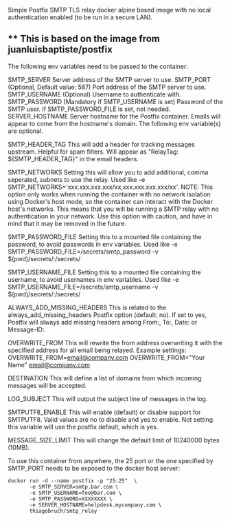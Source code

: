 Simple Postfix SMTP TLS relay docker⁠ alpine based image with no local authentication enabled (to be run in a secure LAN).

## ** This is based on the image from juanluisbaptiste/postfix

The following env variables need to be passed to the container:

SMTP_SERVER Server address of the SMTP server to use.
SMTP_PORT (Optional, Default value: 587) Port address of the SMTP server to use.
SMTP_USERNAME (Optional) Username to authenticate with.
SMTP_PASSWORD (Mandatory if SMTP_USERNAME is set) Password of the SMTP user. If SMTP_PASSWORD_FILE is set, not needed.
SERVER_HOSTNAME Server hostname for the Postfix container. Emails will appear to come from the hostname's domain.
The following env variable(s) are optional.

SMTP_HEADER_TAG This will add a header for tracking messages upstream. Helpful for spam filters. Will appear as "RelayTag: ${SMTP_HEADER_TAG}" in the email headers.

SMTP_NETWORKS Setting this will allow you to add additional, comma seperated, subnets to use the relay. Used like -e SMTP_NETWORKS='xxx.xxx.xxx.xxx/xx,xxx.xxx.xxx.xxx/xx'.
NOTE: This option only works when running the container with no network isolation using Docker's host mode⁠, so the container can interact with the Docker host's networks. This means that you will be running a SMTP relay with no authentication in your network. Use this option with caution, and have in mind that it may be removed in the future.

SMTP_PASSWORD_FILE Setting this to a mounted file containing the password, to avoid passwords in env variables. Used like -e SMTP_PASSWORD_FILE=/secrets/smtp_password -v $(pwd)/secrets/:/secrets/

SMTP_USERNAME_FILE Setting this to a mounted file containing the username, to avoid usernames in env variables. Used like -e SMTP_USERNAME_FILE=/secrets/smtp_username -v $(pwd)/secrets/:/secrets/

ALWAYS_ADD_MISSING_HEADERS This is related to the always_add_missing_headers⁠ Postfix option (default: no). If set to yes, Postfix will always add missing headers among From:, To:, Date: or Message-ID:.

OVERWRITE_FROM This will rewrite the from address overwriting it with the specified address for all email being relayed. Example settings: OVERWRITE_FROM=email@company.com⁠ OVERWRITE_FROM="Your Name" email@company.com⁠

DESTINATION This will define a list of domains from which incoming messages will be accepted.

LOG_SUBJECT This will output the subject line of messages in the log.

SMTPUTF8_ENABLE This will enable (default) or disable support for SMTPUTF8. Valid values are no to disable and yes to enable. Not setting this variable will use the postfix default, which is yes.

MESSAGE_SIZE_LIMIT This will change the default limit of 10240000 bytes (10MB).

To use this container from anywhere, the 25 port or the one specified by SMTP_PORT needs to be exposed to the docker host server:
```
docker run -d --name postfix -p "25:25"  \
       -e SMTP_SERVER=smtp.bar.com \
       -e SMTP_USERNAME=foo@bar.com \
       -e SMTP_PASSWORD=XXXXXXXX \
       -e SERVER_HOSTNAME=helpdesk.mycompany.com \
       thiagobruch/smtp_relay
```
